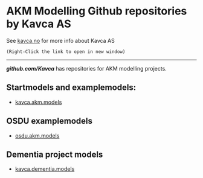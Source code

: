 
# AKM Modelling Github repositories  by Kavca AS

See [kavca.no](https://kavca-homepage-blog.vercel.app/) for more info about Kavca AS

<code>(Right-Click the link to open in new window)</code>

---

***github.com/Kavca*** has repositories for AKM modelling projects.

## Startmodels and examplemodels: 

- [kavca.akm.models](https://github.com/Kavca/kavca-akm-models)

## OSDU examplemodels 

- [osdu.akm.models](https://github.com/Kavca/osdu-akm-models)

## Dementia project models

- [kavca.dementia.models](https://github.com/Kavca/osdu-akm-models)
